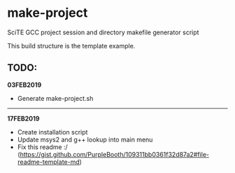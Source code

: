 # make-project
SciTE GCC project session and directory makefile generator script

This build structure is the template example.

TODO:
-----
**03FEB2019**
  - Generate make-project.sh
-----
**17FEB2019**
  - Create installation script
  - Update msys2 and g++ lookup into main menu
  - Fix this readme :/ (https://gist.github.com/PurpleBooth/109311bb0361f32d87a2#file-readme-template-md)
